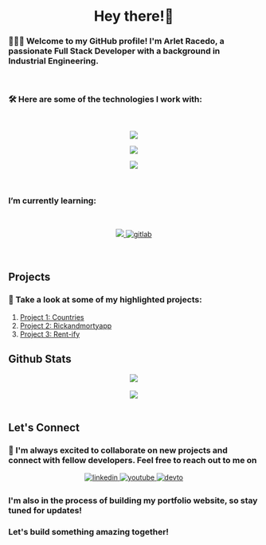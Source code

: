 <h1 align="center">Hey there!👋</h1> 
<p align="left">
<h3>👩🏻‍💻 Welcome to my GitHub profile! I'm <strong>Arlet Racedo</strong>, a passionate Full Stack Developer with a background in Industrial Engineering.</h3> 
</p> 
</br>
<p align="left"><h3>🛠 Here are some of the technologies I work with:</h3></p> 
</br>
<p align="center">
  <a href="https://skillicons.dev">
    <img src="https://skillicons.dev/icons?i=js,react,redux,nodejs,express" />
  </a>
</p>
<p align="center">
  <a href="https://skillicons.dev">
    <img src="https://skillicons.dev/icons?i=html,css,styledcomponents,tailwind,figma" />
  </a>
</p>
<p align="center">
  <a href="https://skillicons.dev">
    <img src="https://skillicons.dev/icons?i=sequelize,postgres,git,github" />
  </a>
</p>
</br>
<p align="left"><h3>I’m currently learning:</h3></p> 
</br>
<p align="center">
  <a href="https://skillicons.dev">
    <img src="https://skillicons.dev/icons?i=nextjs,mongodb,ts,py,linux,bash,docker,django,flask,kubernetes,openshift" />
  </a>
<a href="https://gitlab.com/asracedo" target="_blank">
<img src=https://img.shields.io/badge/gitlab-330F63.svg?&style=for-the-badge&logo=gitlab&logoColor=white alt=gitlab style="margin-bottom: 5px;" />
</a>  
</p>
</br>

## Projects

<p align="left"><h3>🚀 Take a look at some of my highlighted projects:</h3></p> 

1. [Project 1: Countries](https://github.com/asracedof/PI-Countries)
2. [Project 2: Rickandmortyapp](https://github.com/asracedof/rickandmortyapp)
3. [Project 3: Rent-ify](link-to-project-3)

## Github Stats  
<div align="center"><img src="https://github-readme-stats.vercel.app/api?username=asracedof&show_icons=true&count_private=true&hide_border=true" align="center" /></div>  

<br/>  

<div align="center">
<img src="https://komarev.com/ghpvc/?username=asracedof&&style=flat-square" align="center" />
</div>  

<br/> 

## Let's Connect

<p align="left"><h3>🌟 I'm always excited to collaborate on new projects and connect with fellow developers. Feel free to reach out to me on</h3></p>  

<div align="center">
<a href="https://linkedin.com/in/https://www.linkedin.com/in/arlet-racedo-fernandez-38b076267/" target="_blank">
<img src=https://img.shields.io/badge/linkedin-%231E77B5.svg?&style=for-the-badge&logo=linkedin&logoColor=white alt=linkedin style="margin-bottom: 5px;" />
</a>
<a href="https://www.youtube.com/@ArletRacedoFernandez" target="_blank">
<img src=https://img.shields.io/badge/youtube-%23EE4831.svg?&style=for-the-badge&logo=youtube&logoColor=white alt=youtube style="margin-bottom: 5px;" />
</a>
<a href="https://dev.to/asracedof" target="_blank">
<img src=https://img.shields.io/badge/dev.to-%2308090A.svg?&style=for-the-badge&logo=dev.to&logoColor=white alt=devto style="margin-bottom: 5px;" />
</a>  
</div>  

<p align="left"><h3>I'm also in the process of building my portfolio website, so stay tuned for updates!</h3></p>  

<p align="left"><h3>Let's build something amazing together!</h3></p>  

